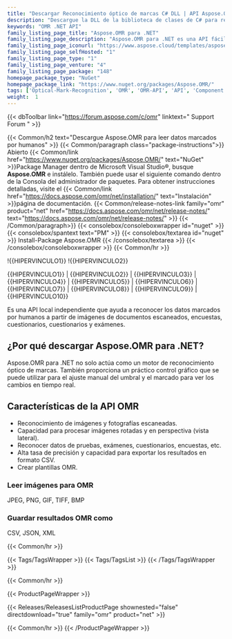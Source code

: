 ```yaml
---
title: "Descargar Reconocimiento óptico de marcas C# DLL | API Aspose.OMR"
description: "Descargue la DLL de la biblioteca de clases de C# para reconocer, detectar, leer y extraer datos marcados por humanos de imágenes, fotos y documentos escaneados a través de la API de .NET. Exportar resultado en CSV."
keywords: "OMR .NET API"
family_listing_page_title: "Aspose.OMR para .NET"
family_listing_page_description: "Aspose.OMR para .NET es una API fácil de usar que permite a los desarrolladores realizar operaciones OMR en imágenes. Aspose.OMR puede realizar operaciones OMR en archivos de imagen JPEG, PNG, GIF, TIFF y BMP y guardar la salida en formato CSV."
family_listing_page_iconurl: "https://www.aspose.cloud/templates/aspose/App_Themes/V3/images/omr/272x272/aspose_omr-for-net.png"
family_listing_page_selfHosted: "1"
family_listing_page_type: "1"
family_listing_page_venture: "4"
family_listing_page_package: "148"
homepage_package_type: "NuGet"
homepage_package_link: "https://www.nuget.org/packages/Aspose.OMR/"
tags: ['Optical-Mark-Recognition', 'OMR', 'OMR-API', 'API', 'Component', 'Library', 'Windows', '.NET-Framework', 'Framework', 'OMR-Template', 'Answer-Sheet', 'Text-OMR', 'Answer-Sheet-OMR', 'Choide-Box-OMR', 'Grid-OMR', 'Image-OMR', 'Barcode-OMR', 'OMR-Text-Markup', 'OMR-to-PDF', 'Barcode-Recognition', 'OMR-Graphical-Control', 'OMR-to-CSV']
weight:  1
---
```


{{< dbToolbar link="https://forum.aspose.com/c/omr" linktext=" Support Forum " >}}

{{< Common/h2 text="Descargue Aspose.OMR para leer datos marcados por humanos"  >}}
{{< Common/paragraph class="package-instructions">}}
Abierto
{{< Common/link href="https://www.nuget.org/packages/Aspose.OMR/" text="NuGet"  >}}Package Manager dentro de Microsoft Visual Studio®, busque <b>Aspose.OMR</b> e instálelo. También puede usar el siguiente comando dentro de la Consola del administrador de paquetes. Para obtener instrucciones detalladas, visite el
{{< Common/link href="https://docs.aspose.com/omr/net/installation/" text="Instalación"  >}}página de documentación.
{{< Common/release-notes-link family="omr" product="net" href="https://docs.aspose.com/omr/net/release-notes/" text="https://docs.aspose.com/omr/net/release-notes/"  >}}
{{< /Common/paragraph>}}
{{< consolebox/consoleboxwrapper id="nuget" >}}
       {{< consolebox/spantext text="PM" >}}
       {{< consolebox/textarea id="nuget" >}} Install-Package Aspose.OMR {{< /consolebox/textarea >}}
{{< /consolebox/consoleboxwrapper >}}
{{< Common/hr >}}

!{{HIPERVINCULO1}} !{{HIPERVINCULO2}}

{{HIPERVINCULO1}} | {{HIPERVINCULO2}} | {{HIPERVINCULO3}} | {{HIPERVINCULO4}} | {{HIPERVINCULO5}} | {{HIPERVINCULO6}} | {{HIPERVINCULO7}} | {{HIPERVINCULO8}} | {{HIPERVINCULO9}} | {{HIPERVINCULO10}}

Es una API local independiente que ayuda a reconocer los datos marcados por humanos a partir de imágenes de documentos escaneados, encuestas, cuestionarios, cuestionarios y exámenes.

## ¿Por qué descargar Aspose.OMR para .NET?

Aspose.OMR para .NET no solo actúa como un motor de reconocimiento óptico de marcas. También proporciona un práctico control gráfico que se puede utilizar para el ajuste manual del umbral y el marcado para ver los cambios en tiempo real.

## Características de la API OMR

- Reconocimiento de imágenes y fotografías escaneadas.
- Capacidad para procesar imágenes rotadas y en perspectiva (vista lateral).
- Reconocer datos de pruebas, exámenes, cuestionarios, encuestas, etc.
- Alta tasa de precisión y capacidad para exportar los resultados en formato CSV.
- Crear plantillas OMR.

### Leer imágenes para OMR

JPEG, PNG, GIF, TIFF, BMP

### Guardar resultados OMR como

CSV, JSON, XML

{{< Common/hr >}}

{{< Tags/TagsWrapper >}}
 {{< Tags/TagsList >}}
{{< /Tags/TagsWrapper >}}

{{< Common/hr >}}

{{< ProductPageWrapper >}}
<!-- ReleasesListProductPage-->
   {{< Releases/ReleasesListProductPage shownested="false"  directdownload="true" family="omr" product="net" >}}
<!-- /ReleasesListProductPage-->
{{< Common/hr >}}
{{< /ProductPageWrapper >}}

